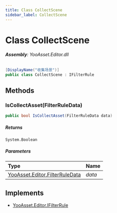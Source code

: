 ```yaml
---
title: Class CollectScene
sidebar_label: CollectScene
---
```

# Class CollectScene


###### **Assembly**: YooAsset.Editor.dll

```csharp title="Declaration"
[DisplayName("收集场景")]
public class CollectScene : IFilterRule
```
## Methods
### IsCollectAsset(FilterRuleData)


```csharp title="Declaration"
public bool IsCollectAsset(FilterRuleData data)
```

##### Returns

`System.Boolean`

##### Parameters

| Type | Name |
|:--- |:--- |
| [YooAsset.Editor.FilterRuleData](../YooAsset.Editor/FilterRuleData.md) | *data* |


## Implements

* [YooAsset.Editor.IFilterRule](../YooAsset.Editor/IFilterRule.md)

